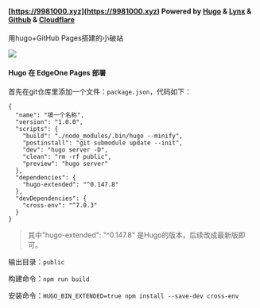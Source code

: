 #### [https://9981000.xyz](https://9981000.xyz)           Powered by [Hugo](https://gohugo.io/) & [Lynx](https://git.io/hugo-lynx) & [Github](https://github.com/) & [Cloudflare](https://www.cloudflare-cn.com/)

用hugo+GitHub Pages搭建的小破站



![](./author.jpg)







#### Hugo 在 EdgeOne Pages 部署

首先在git仓库里添加一个文件：`package.json`，代码如下：

```language-javascript
{
  "name": "填一个名称",
  "version": "1.0.0",
  "scripts": {
    "build": "./node_modules/.bin/hugo --minify",
    "postinstall": "git submodule update --init",
    "dev": "hugo server -D",
    "clean": "rm -rf public",
    "preview": "hugo server"
  },
  "dependencies": {
    "hugo-extended": "^0.147.8"
  },
  "devDependencies": {
    "cross-env": "^7.0.3"
  }
}
```

> 其中"hugo-extended": "^0.147.8" 是Hugo的版本，后续改成最新版即可。
>



输出目录：`public`

构建命令：`npm run build`

安装命令：`HUGO_BIN_EXTENDED=true npm install --save-dev cross-env`


